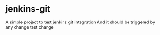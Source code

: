 # jenkins-git

A simple project to test jenkins git integration
And it should be triggered by any change
test change
